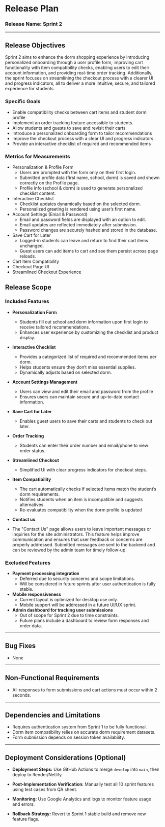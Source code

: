 # Release Plan

### Release Name: Sprint 2

----------------

## Release Objectives

Sprint 2 aims to enhance the dorm shopping experience by introducing personalized onboarding through a user profile form, improving cart functionality with item compatibility checks, enabling users to edit their account information, and providing real-time order tracking. Additionally, the sprint focuses on streamlining the checkout process with a clearer UI and progress indicators, all to deliver a more intuitive, secure, and tailored experience for students.

### Specific Goals

- Enable compatibility checks between cart items and student dorm profile  
- Implement an order tracking feature accessible to students.  
- Allow students and guests to save and revisit their carts  
- Introduce a personalized onboarding form to tailor recommendations  
- Improve the checkout process with a clear UI and progress indicators  
- Provide an interactive checklist of required and recommended items 

### Metrics for Measurements

- Personalization & Profile Form
  - Users are prompted with the form only on their first login.
  - Submitted profile data (first name, school, dorm) is saved and shown correctly on the Profile page.
  - Profile info (school & dorm) is used to generate personalized checklist content.
- Interactive Checklist
  - Checklist updates dynamically based on the selected dorm.
  - Personalized greeting is rendered using user’s first name.
- Account Settings (Email & Password)
  - Email and password fields are displayed with an option to edit.
  - Email updates are reflected immediately after submission.
  - Password changes are securely hashed and stored in the database.
- Save Cart for Later
  - Logged-in students can leave and return to find their cart items unchanged.
  - Guest users can add items to cart and see them persist across page reloads.
- Cart Item Compatibility
- Checkout Page UI
- Streamlined Checkout Experience



## Release Scope

### Included Features

- **Personalization Form**
  - Students fill out school and dorm information upon first login to receive tailored recommendations.
  - Enhances user experience by customizing the checklist and product display.
- **Interactive Checklist**
  - Provides a categorized list of required and recommended items per dorm.
  - Helps students ensure they don’t miss essential supplies.
  - Dynamically adjusts based on selected dorm.
- **Account Settings Management**
  - Users can view and edit their email and password from the profile
  - Ensures users can maintain secure and up-to-date contact information.
- **Save Cart for Later**
  - Enables guest users to save their carts and students to check out later.
- **Order Tracking**
  - Students can enter their order number and email/phone to view order status.
- **Streamlined Checkout**
  - Simplified UI with clear progress indicators for checkout steps.
- **Item Compatibility**
  - The cart automatically checks if selected items match the student’s dorm requirements.
  - Notifies students when an item is incompatible and suggests alternatives.
  - Re-evaluates compatibility when the dorm profile is updated
    
- **Contact us**
 - The "Contact Us" page allows users to leave important messages or inquiries for the site administrators. This feature helps improve communication and ensures that user feedback or concerns are properly addressed. Submitted messages are sent to the backend and can be reviewed by the admin team for timely follow-up.
  

### Excluded Features

- **Payment processing integration**
  - Deferred due to security concerns and scope limitations.
  - Will be considered in future sprints after user authentication is fully stable.
- **Mobile responsiveness**
  - Current layout is optimized for desktop use only.
  - Mobile support will be addressed in a future UI/UX sprint.
- **Admin dashboard for tracking user submissions**
  - Out of scope for Sprint 2 due to time constraints.
  - Future plans include a dashboard to review form responses and order data.
  
---

## Bug Fixes
- None

---

## Non-Functional Requirements
- All responses to form submissions and cart actions must occur within 2 seconds.

---

## Dependencies and Limitations

- Requires authentication system from Sprint 1 to be fully functional.  
- Dorm item compatibility relies on accurate dorm requirement datasets.  
- Form submission depends on session token availability.

---

## Deployment Considerations (Optional)

- **Deployment Steps:** Use GitHub Actions to merge `develop` into `main`, then deploy to Render/Netlify.

- **Post-Implementation Verification:** Manually test all 10 sprint features using test cases from QA sheet.

- **Monitoring:** Use Google Analytics and logs to monitor feature usage and errors.

- **Rollback Strategy:** Revert to Sprint 1 stable build and remove new feature flags.

